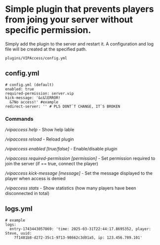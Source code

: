 # Simple plugin that prevents players from joing your server without specific permission.

Simply add the plugin to the server and restart it.
A configuration and log file will be created at the specified path.
```
plugins/VIPAccess/config.yml
```

## **config.yml**


```
# config.yml (default)
enabled: true
required-permission: server.vip
kick-message: '&c&lERROR!
  &7No access!' #example
redirect-server: '' # PLS DONT`T CHANGE, IT`S BROKEN
```

### Commands

_/vipaccess help_ - Show help lable

_/vipaccess reload_ - Reload plugin

_/vipaccess enabled [true/false]_ - Enable/disable plugin

_/vipaccess required-permission [permission]_ - Set permission required to join the server (if <permission> == true, connect the player)

_/vipaccess kick-message [message]_ - Set the message displayed to the player when access is denied

_/vipaccess stats_ - Show statistics (how many players have been disconnected in total)

## logs.yml

```
# example
logs:
  entry-1743443057869: 'time: 2025-03-31T22:44:17.8695352, player: Steve, uuid:
    7f1481b8-d272-35c1-9713-98662c3d01a5, ip: 123.456.789.101'
```
